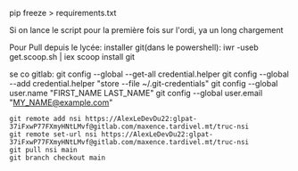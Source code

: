 pip freeze > requirements.txt

Si on lance le script pour la première fois sur l'ordi, ya un long chargement

Pour Pull depuis le lycée:
installer git(dans le powershell):
iwr -useb get.scoop.sh | iex
scoop install git

se co gitlab:
git config --global --get-all credential.helper
git config --global --add credential.helper "store --file ~/.git-credentials"
git config --global user.name "FIRST_NAME LAST_NAME"
git config --global user.email "MY_NAME@example.com"

    git remote add nsi https://AlexLeDevDu22:glpat-37iFxwP77FXmyHNtLMvf@gitlab.com/maxence.tardivel.mt/truc-nsi
    git remote set-url nsi https://AlexLeDevDu22:glpat-37iFxwP77FXmyHNtLMvf@gitlab.com/maxence.tardivel.mt/truc-nsi
    git pull nsi main
    git branch checkout main
